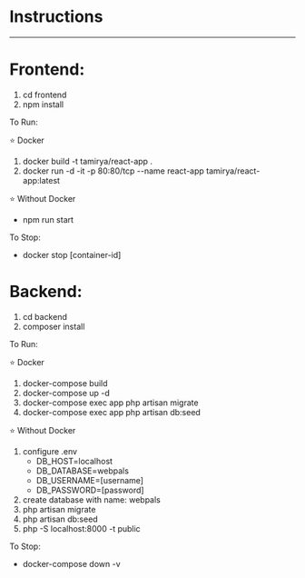# Instructions
-----
# Frontend:
1. cd frontend
2. npm install

To Run:

⭐ Docker
1. docker build -t tamirya/react-app .
2. docker run -d -it  -p 80:80/tcp --name react-app tamirya/react-app:latest

⭐ Without Docker
- npm run start

To Stop:
- docker stop [container-id]
# Backend:
1. cd backend
2. composer install

To Run:

⭐ Docker
1. docker-compose build
2. docker-compose up -d
3. docker-compose exec app php artisan migrate
4. docker-compose exec app php artisan db:seed

⭐ Without Docker
1. configure .env
    - DB_HOST=localhost
    - DB_DATABASE=webpals
    - DB_USERNAME=[username]
    - DB_PASSWORD=[password]
2. create database with name: webpals
3. php artisan migrate
4. php artisan db:seed 
5. php -S localhost:8000 -t public

To Stop:
- docker-compose down -v
